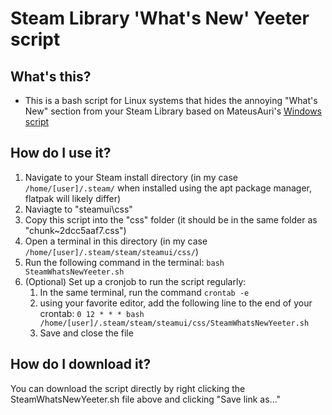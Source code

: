 # Steam Library 'What's New' Yeeter script

## What's this?
- This is a bash script for Linux systems that hides the annoying "What's New" section from your Steam Library based on MateusAuri's [Windows script](https://github.com/MateusAuri/SteamWhatsNewYeeter/tree/latest)

## How do I use it?
1. Navigate to your Steam install directory (in my case `/home/[user]/.steam/` when installed using the apt package manager, flatpak will likely differ)
2. Naviagte to "steamui\css"
3. Copy this script into the "css" folder (it should be in the same folder as "chunk~2dcc5aaf7.css")
4. Open a terminal in this directory (in my case `/home/[user]/.steam/steam/steamui/css/`)
5. Run the following command in the terminal: `bash SteamWhatsNewYeeter.sh`
6. (Optional) Set up a cronjob to run the script regularly:
    1. In the same terminal, run the command `crontab -e`
    2. using your favorite editor, add the following line to the end of your crontab: `0 12 * * * bash /home/[user]/.steam/steam/steamui/css/SteamWhatsNewYeeter.sh`
    3. Save and close the file

## How do I download it?
You can download the script directly by right clicking the SteamWhatsNewYeeter.sh file above and clicking "Save link as..."
